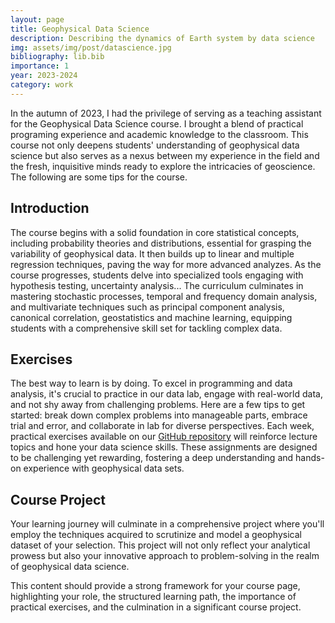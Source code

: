 ```yaml
---
layout: page
title: Geophysical Data Science
description: Describing the dynamics of Earth system by data science
img: assets/img/post/datascience.jpg
bibliography: lib.bib
importance: 1
year: 2023-2024
category: work
---
```



In the autumn of 2023, I had the privilege of serving as a teaching assistant for the Geophysical Data Science course. I brought a blend of practical programing experience and academic knowledge to the classroom. This course not only deepens students' understanding of geophysical data science but also serves as a nexus between my experience in the field and the fresh, inquisitive minds ready to explore the intricacies of geoscience. The following are some tips for the course.

## Introduction

The course begins with a solid foundation in core statistical concepts, including probability theories and distributions, essential for grasping the variability of geophysical data. It then builds up to linear and multiple regression techniques, paving the way for more advanced analyzes. As the course progresses, students delve into specialized tools engaging with hypothesis testing, uncertainty analysis... The curriculum culminates in mastering stochastic processes, temporal and frequency domain analysis, and multivariate techniques such as principal component analysis, canonical correlation, geostatistics and machine learning, equipping students with a comprehensive skill set for tackling complex data.

## Exercises

The best way to learn is by doing. To excel in programming and data analysis, it's crucial to practice in our data lab, engage with real-world data, and not shy away from challenging problems. Here are a few tips to get started: break down complex problems into manageable parts, embrace trial and error, and collaborate in lab for diverse perspectives. Each week, practical exercises available on our [GitHub repository](https://github.com/liuh886/GEO4300_2023/) will reinforce lecture topics and hone your data science skills. These assignments are designed to be challenging yet rewarding, fostering a deep understanding and hands-on experience with geophysical data sets.


## Course Project

Your learning journey will culminate in a comprehensive project where you'll employ the techniques acquired to scrutinize and model a geophysical dataset of your selection. This project will not only reflect your analytical prowess but also your innovative approach to problem-solving in the realm of geophysical data science.

This content should provide a strong framework for your course page, highlighting your role, the structured learning path, the importance of practical exercises, and the culmination in a significant course project.
